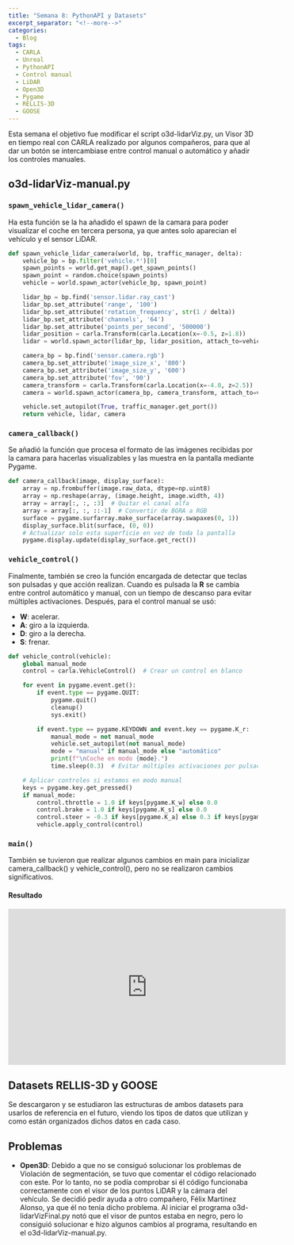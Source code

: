 ```yaml
---
title: "Semana 8: PythonAPI y Datasets"
excerpt_separator: "<!--more-->"
categories:
  - Blog
tags:
  - CARLA
  - Unreal
  - PythonAPI
  - Control manual
  - LiDAR
  - Open3D
  - Pygame
  - RELLIS-3D
  - GOOSE
---
```


Esta semana el objetivo fue modificar el script o3d-lidarViz.py, un Visor 3D en tiempo real con CARLA realizado por algunos compañeros, para 
que al dar un botón se intercambiase entre control manual o automático y añadir los controles manuales.

## o3d-lidarViz-manual.py

### `spawn_vehicle_lidar_camera()`
Ha esta función se la ha añadido el spawn de la camara para poder visualizar el coche en tercera persona, ya que antes solo aparecian
el vehículo y el sensor LiDAR.

```python
def spawn_vehicle_lidar_camera(world, bp, traffic_manager, delta):
    vehicle_bp = bp.filter('vehicle.*')[0]
    spawn_points = world.get_map().get_spawn_points()
    spawn_point = random.choice(spawn_points)
    vehicle = world.spawn_actor(vehicle_bp, spawn_point)

    lidar_bp = bp.find('sensor.lidar.ray_cast')
    lidar_bp.set_attribute('range', '100')
    lidar_bp.set_attribute('rotation_frequency', str(1 / delta))
    lidar_bp.set_attribute('channels', '64')
    lidar_bp.set_attribute('points_per_second', '500000')
    lidar_position = carla.Transform(carla.Location(x=-0.5, z=1.8))
    lidar = world.spawn_actor(lidar_bp, lidar_position, attach_to=vehicle)

    camera_bp = bp.find('sensor.camera.rgb')
    camera_bp.set_attribute('image_size_x', '800')
    camera_bp.set_attribute('image_size_y', '600')
    camera_bp.set_attribute('fov', '90')
    camera_transform = carla.Transform(carla.Location(x=-4.0, z=2.5))
    camera = world.spawn_actor(camera_bp, camera_transform, attach_to=vehicle)

    vehicle.set_autopilot(True, traffic_manager.get_port())
    return vehicle, lidar, camera

```

### `camera_callback()`
Se añadió la función que procesa el formato de las imágenes recibidas por la camara para hacerlas visualizables y las muestra en la pantalla 
mediante Pygame.

```python
def camera_callback(image, display_surface):
    array = np.frombuffer(image.raw_data, dtype=np.uint8)
    array = np.reshape(array, (image.height, image.width, 4))
    array = array[:, :, :3]  # Quitar el canal alfa
    array = array[:, :, ::-1]  # Convertir de BGRA a RGB
    surface = pygame.surfarray.make_surface(array.swapaxes(0, 1))
    display_surface.blit(surface, (0, 0))
    # Actualizar solo esta superficie en vez de toda la pantalla
    pygame.display.update(display_surface.get_rect())
```

### `vehicle_control()`
Finalmente, también se creo la función encargada de detectar que teclas son pulsadas y que acción realizan.
Cuando es pulsada la **R** se cambia entre control automático y manual, con un tiempo de descanso para evitar múltiples activaciones.
Después, para el control manual se usó:
- **W**: acelerar.
- **A**: giro a la izquierda.
- **D**: giro a la derecha.
- **S**: frenar.

```python
def vehicle_control(vehicle):
    global manual_mode
    control = carla.VehicleControl()  # Crear un control en blanco

    for event in pygame.event.get():
        if event.type == pygame.QUIT:
            pygame.quit()
            cleanup()
            sys.exit()

        if event.type == pygame.KEYDOWN and event.key == pygame.K_r:
            manual_mode = not manual_mode
            vehicle.set_autopilot(not manual_mode)
            mode = "manual" if manual_mode else "automático"
            print(f"\nCoche en modo {mode}.")
            time.sleep(0.3)  # Evitar múltiples activaciones por pulsación rápida

    # Aplicar controles si estamos en modo manual
    keys = pygame.key.get_pressed()
    if manual_mode:
        control.throttle = 1.0 if keys[pygame.K_w] else 0.0
        control.brake = 1.0 if keys[pygame.K_s] else 0.0
        control.steer = -0.3 if keys[pygame.K_a] else 0.3 if keys[pygame.K_d] else 0.0
        vehicle.apply_control(control)
```

### `main()`
También se tuvieron que realizar algunos cambios en main para inicializar camera_callback() y vehicle_control(), pero no se 
realizaron cambios significativos.

#### Resultado
<p align="center">
<iframe width="560" height="315" src="https://www.youtube.com/embed/79nU3nvOx-U?si=q4sGovXlMiiVAdvm" title="YouTube video player" frameborder="0" allow="accelerometer; autoplay; clipboard-write; encrypted-media; gyroscope; picture-in-picture; web-share" referrerpolicy="strict-origin-when-cross-origin" allowfullscreen></iframe>
</p>

## Datasets RELLIS-3D y GOOSE
Se descargaron y se estudiaron las estructuras de ambos datasets para usarlos de referencia en el futuro, viendo los tipos de 
datos que utilizan y como están organizados dichos datos en cada caso.

## Problemas
- **Open3D**: Debido a que no se consiguó solucionar los problemas de Violación de segmentación, se tuvo que comentar el
código relacionado con este. Por lo tanto, no se podía comprobar si él código funcionaba correctamente con el visor de los
puntos LiDAR y la cámara del vehículo. Se decidió pedir ayuda a otro compañero, Félix Martínez Alonso, ya que él no tenía
dicho problema. Al iniciar el programa o3d-lidarVizFinal.py notó que el visor de puntos estaba en negro, pero lo consiguió 
solucionar e hizo algunos cambios al programa, resultando en el o3d-lidarViz-manual.py.